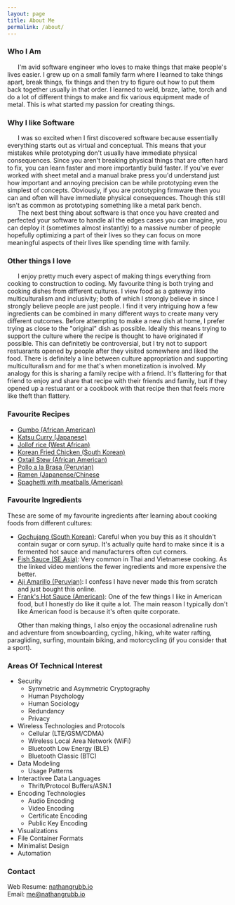 ```yaml
---
layout: page
title: About Me
permalink: /about/
---
```


### Who I Am
&nbsp;&nbsp;&nbsp;&nbsp;&nbsp;&nbsp;I'm avid software engineer who loves to make things that make people's lives easier. I grew up on a small family farm where I learned to take things apart, break things, fix things and then try to figure out how to put them back together usually in that order. I learned to weld, braze, lathe, torch and do a lot of different things to make and fix various equipment made of metal. This is what started my passion for creating things. <br />

### Why I like Software
&nbsp;&nbsp;&nbsp;&nbsp;&nbsp;&nbsp;I was so excited when I first discovered software because essentially everything starts out as virtual and conceptual. This means that your mistakes while prototyping don't usually have immediate physical consequences. Since you aren't breaking physical things that are often hard to fix, you can learn faster and more importantly build faster. If you've ever worked with sheet metal and a manual brake press you'd understand just how important and annoying precision can be while prototyping even the simplest of concepts. Obviously, if you are prototyping firmware then you can and often will have immediate physical consequences. Though this still isn't as common as prototyping something like a metal park bench. <br />
&nbsp;&nbsp;&nbsp;&nbsp;&nbsp;&nbsp;The next best thing about software is that once you have created and perfected your software to handle all the edges cases you can imagine, you can deploy it (sometimes almost instantly) to a massive number of people hopefully optimizing a part of their lives so they can focus on more meaningful aspects of their lives like spending time with family. <br />

### Other things I love
&nbsp;&nbsp;&nbsp;&nbsp;&nbsp;&nbsp;I enjoy pretty much every aspect of making things everything from cooking to construction to coding. My favourite thing is both trying and cooking dishes from different cultures. I view food as a gateway into multiculturalism and inclusivity; both of which I strongly believe in since I strongly believe people are just people. I find it very intriguing how a few ingredients can be combined in many different ways to create many very different outcomes. Before attempting to make a new dish at home, I prefer trying as close to the "original" dish as possible. Ideally this means trying to support the culture where the recipe is thought to have originated if possible. This can definitetly be controversial, but I try not to support restuarants opened by people after they visited somewhere and liked the food. There is definitely a line between culture appropriation and supporting multiculturalism and for me that's when monetization is involved. My analogy for this is sharing a family recipe with a friend. It's flattering for that friend to enjoy and share that recipe with their friends and family, but if they opened up a restuarant or a cookbook with that recipe then that feels more like theft than flattery. 

### Favourite Recipes
- [Gumbo (African American)](https://en.wikipedia.org/wiki/Gumbo)
- [Katsu Curry (Japanese)](https://www.japanesecooking101.com/katsu-curry-recipe)
- [Jollof rice (West African)](https://en.wikipedia.org/wiki/Jollof_rice)
- [Korean Fried Chicken (South Korean)](http://crazykoreancooking.com/recipe/korean-fried-chicken)
- [Oxtail Stew (African American)](https://www.foodnetwork.com/recipes/sunny-anderson/oxtail-stew-recipe-1940839)
- [Pollo a la Brasa (Peruvian)](https://en.wikipedia.org/wiki/Pollo_a_la_Brasa)
- [Ramen (Japanense/Chinese](https://www.japanesecooking101.com/ramen-recipe)
- [Spaghetti with meatballs (American)](https://en.wikipedia.org/wiki/Spaghetti_with_meatballs)

### Favourite Ingredients
These are some of my favourite ingredients after learning about cooking foods from different cultures:

- [Gochujang (South Korean)](https://shop.crazykoreancooking.com/collections/grocery/products/seriously-korean-bibim-gochujang-sauce-14-4-oz): Careful when you buy this as it shouldn't contain sugar or corn syrup. It's actually quite hard to make since it is a fermented hot sauce and manufacturers often cut corners. 
- [Fish Sauce (SE Asia)](https://www.youtube.com/watch?v=28fw0eBinNs): Very common in Thai and Vietnamese cooking. As the linked video mentions the fewer ingredients and more expensive the better.
- [Aji Amarillo (Peruvian)](https://www.youtube.com/watch?v=2kam3rv_4mU): I confess I have never made this from scratch and just bought this online.
- [Frank's Hot Sauce (American)](https://www.franksredhot.com): One of the few things I like in American food, but I honestly do like it quite a lot. The main reason I typically don't like American food is because it's often quite corporate.

&nbsp;&nbsp;&nbsp;&nbsp;&nbsp;&nbsp;Other than making things, I also enjoy the occasional adrenaline rush and adventure from snowboarding, cycling, hiking, white water rafting, paragliding, surfing, mountain biking, and motorcycling (if you consider that a sport).

### Areas Of Technical Interest
- Security
  - Symmetric and Asymmetric Cryptography
  - Human Psychology
  - Human Sociology
  - Redundancy
  - Privacy
- Wireless Technologies and Protocols
  - Cellular (LTE/GSM/CDMA)
  - Wireless Local Area Network (WiFi)
  - Bluetooth Low Energy (BLE)
  - Bluetooth Classic (BTC)
- Data Modeling
  - Usage Patterns
- Interactivee Data Languages 
  - Thrift/Protocol Buffers/ASN.1
- Encoding Technologies
  - Audio Encoding
  - Video Encoding
  - Certificate Encoding
  - Public Key Encoding
- Visualizations
- File Container Formats
- Minimalist Design
- Automation

### Contact

Web Resume: [nathangrubb.io](https://www.nathangrubb.io) <br/>
Email: [me@nathangrubb.io](me@nathangrubb.io)
